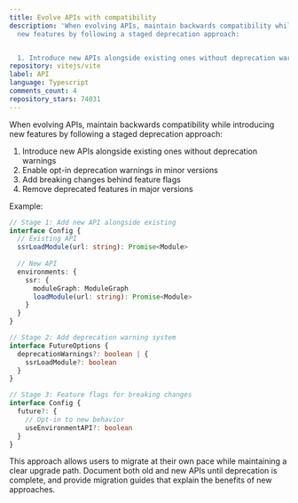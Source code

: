 ```yaml
---
title: Evolve APIs with compatibility
description: 'When evolving APIs, maintain backwards compatibility while introducing
  new features by following a staged deprecation approach:


  1. Introduce new APIs alongside existing ones without deprecation warnings'
repository: vitejs/vite
label: API
language: Typescript
comments_count: 4
repository_stars: 74031
---
```


When evolving APIs, maintain backwards compatibility while introducing new features by following a staged deprecation approach:

1. Introduce new APIs alongside existing ones without deprecation warnings
2. Enable opt-in deprecation warnings in minor versions
3. Add breaking changes behind feature flags
4. Remove deprecated features in major versions

Example:
```typescript
// Stage 1: Add new API alongside existing
interface Config {
  // Existing API
  ssrLoadModule(url: string): Promise<Module>
  
  // New API
  environments: {
    ssr: {
      moduleGraph: ModuleGraph
      loadModule(url: string): Promise<Module>
    }
  }
}

// Stage 2: Add deprecation warning system
interface FutureOptions {
  deprecationWarnings?: boolean | {
    ssrLoadModule?: boolean
  }
}

// Stage 3: Feature flags for breaking changes
interface Config {
  future?: {
    // Opt-in to new behavior
    useEnvironmentAPI?: boolean
  }
}
```

This approach allows users to migrate at their own pace while maintaining a clear upgrade path. Document both old and new APIs until deprecation is complete, and provide migration guides that explain the benefits of new approaches.